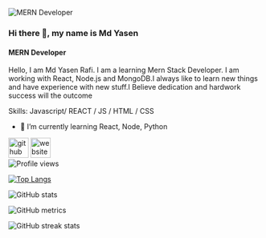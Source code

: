 ![MERN Developer](https://i.ibb.co/HB8NsJk/Version-control-cuate-1.png)

### Hi there 👋, my name is Md Yasen
#### MERN Developer

Hello, I am  Md  Yasen Rafi. I am a  learning Mern Stack Developer. I am working with React, Node.js and MongoDB.I always like to learn new things and have experience with new stuff.I Believe dedication and hardwork success will the outcome

Skills: Javascript/ REACT / JS / HTML / CSS

- 🌱 I’m currently learning React, Node, Python 


[<img src='https://cdn.jsdelivr.net/npm/simple-icons@3.0.1/icons/github.svg' alt='github' height='40'>](https://github.com/mdyasenrafe)  [<img src='https://cdn.jsdelivr.net/npm/simple-icons@3.0.1/icons/icloud.svg' alt='website' height='40'>](https://mdyasenrafe.netlify.app/)  
![Profile views](https://gpvc.arturio.dev/mdyasenrafe)  

[![Top Langs](https://github-readme-stats.vercel.app/api/top-langs/?username=mdyasenrafe)](https://github.com/anuraghazra/github-readme-stats)

![GitHub stats](https://github-readme-stats.vercel.app/api?username=mdyasenrafe&show_icons=true&count_private=true)  

![GitHub metrics](https://metrics.lecoq.io/mdyasenrafe)  

![GitHub streak stats](https://github-readme-streak-stats.herokuapp.com/?user=mdyasenrafe)  
